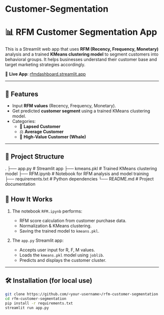 # Customer-Segmentation
# 📊 RFM Customer Segmentation App

This is a Streamlit web app that uses **RFM (Recency, Frequency, Monetary)** analysis and a trained **KMeans clustering model** to segment customers into behavioral groups. It helps businesses understand their customer base and target marketing strategies accordingly.

🔗 **Live App**: [rfmdashboard.streamlit.app](https://rfmdashboard.streamlit.app/)

---

## 🚀 Features

- Input **RFM values** (Recency, Frequency, Monetary).
- Get predicted **customer segment** using a trained KMeans clustering model.
- Categories:
  - 🧊 **Lapsed Customer**
  - ⚖️ **Average Customer**
  - 🐋 **High-Value Customer (Whale)**

---

## 📁 Project Structure

.
├── app.py # Streamlit app
├── kmeans.pkl # Trained KMeans clustering model
├── RFM.ipynb # Notebook for RFM analysis and model training
├── requirements.txt # Python dependencies
└── README.md # Project documentation

## 🧠 How It Works

1. The notebook `RFM.ipynb` performs:
   - RFM score calculation from customer purchase data.
   - Normalization & KMeans clustering.
   - Saving the trained model to `kmeans.pkl`.

2. The `app.py` Streamlit app:
   - Accepts user input for R, F, M values.
   - Loads the `kmeans.pkl` model using `joblib`.
   - Predicts and displays the customer cluster.

---

## 🛠 Installation (for local use)

```bash
git clone https://github.com/<your-username>/rfm-customer-segmentation.git
cd rfm-customer-segmentation
pip install -r requirements.txt
streamlit run app.py


